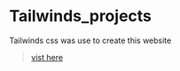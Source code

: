 # Tailwinds_projects
Tailwinds css was use to create this website 

>[vist here](https://shreyash00007.github.io/Tailwinds_project/)
<!-- crl + / is for shortcut  -->
<!--[Index.html](https://github.com/shreyash00007/Tailwinds_projects/blob/main/index.html)--->
